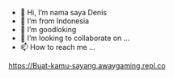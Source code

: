 - 👋 Hi, I’m nama saya Denis
- 👀 I’m from Indonesia
- 🌱 I’m goodloking
- 💞️ I’m looking to collaborate on ...
- 📫 How to reach me ...

<!---
denisgamingyt/denisgamingyt is a ✨ special ✨ repository because its `README.md` (this file) appears on your GitHub profile.
You can click the Preview link to take a look at your changes.
--->
https://Buat-kamu-sayang.awaygaming.repl.co
